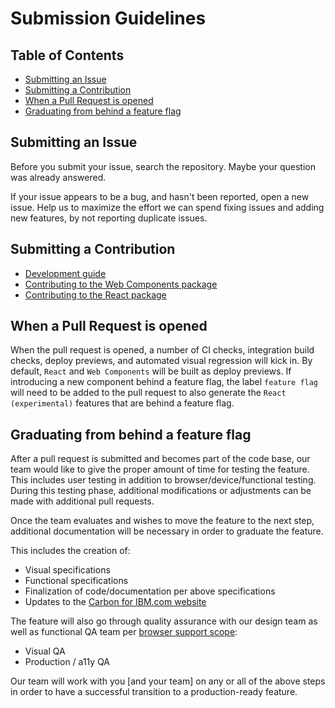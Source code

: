 # Submission Guidelines
<!-- START doctoc generated TOC please keep comment here to allow auto update -->
<!-- DON'T EDIT THIS SECTION, INSTEAD RE-RUN doctoc TO UPDATE -->
## Table of Contents

- [Submitting an Issue](#submitting-an-issue)
- [Submitting a Contribution](#submitting-a-contribution)
- [When a Pull Request is opened](#when-a-pull-request-is-opened)
- [Graduating from behind a feature flag](#graduating-from-behind-a-feature-flag)

<!-- END doctoc generated TOC please keep comment here to allow auto update -->

## Submitting an Issue

Before you submit your issue, search the repository. Maybe your question was
already answered.

If your issue appears to be a bug, and hasn't been reported, open a new issue.
Help us to maximize the effort we can spend fixing issues and adding new
features, by not reporting duplicate issues.

## Submitting a Contribution

- [Development guide](https://github.com/carbon-design-system/carbon-for-ibm-dotcom/blob/master/docs/developing.md)
- [Contributing to the Web Components package](https://github.com/carbon-design-system/carbon-for-ibm-dotcom/blob/master/packages/web-components/docs/contributing-to-web-components.md)
- [Contributing to the React package](https://github.com/carbon-design-system/carbon-for-ibm-dotcom/blob/master/packages/react/docs/contributing-to-react.md)

## When a Pull Request is opened

When the pull request is opened, a number of CI checks, integration build 
checks, deploy previews, and automated visual regression will 
kick in. By default, `React` and `Web Components` will be built as deploy 
previews. If introducing a new component behind a feature flag, the label 
`feature flag` will need to be added to the pull request to also generate the 
`React (experimental)` features that are behind a feature flag.

## Graduating from behind a feature flag

After a pull request is submitted and becomes part of the code base, our team
would like to give the proper amount of time for testing the feature. This
includes user testing in addition to browser/device/functional testing. During
this testing phase, additional modifications or adjustments can be made with
additional pull requests.

Once the team evaluates and wishes to move the feature to the next step, 
additional documentation will be necessary in order to graduate the feature.

This includes the creation of:

- Visual specifications
- Functional specifications
- Finalization of code/documentation per above specifications
- Updates to the [Carbon for IBM.com website](https://www.ibm/com/standards/carbon)

The feature will also go through quality assurance with our design team as well
as functional QA team per [browser support scope](https://w3.ibm.com/w3publisher/ibm-web-standards-external/standards-mandatory/browser-standards):

- Visual QA
- Production / a11y QA

Our team will work with you [and your team] on any or all of the above steps in
order to have a successful transition to a production-ready feature. 
